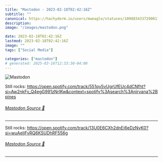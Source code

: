 ```yaml
---
title: "Mastodon - 2023-02-18T02:42:16Z"
subtitle: ""
canonical: https://hachyderm.io/users/mweagle/statuses/109883433729001112
description:
image: "/images/mastodon.png"

date: 2023-02-18T02:42:16Z
lastmod: 2023-02-18T02:42:16Z
image: ""
tags: ["Social Media"]

categories: ["mastodon"]
# generated: 2025-03-16T12:33:30-04:00
---
```

![Mastodon](/images/mastodon.png)

<p>Still rocks: <a href="https://open.spotify.com/track/551qy5vUgrUfEUc4dCNfht?si=Aw2nkFv_Q4egG991zNrlKw&amp;context=spotify%3Asearch%3Anirvana%2Bpines" target="_blank" rel="nofollow noopener noreferrer" translate="no"><span class="invisible">https://</span><span class="ellipsis">open.spotify.com/track/551qy5v</span><span class="invisible">UgrUfEUc4dCNfht?si=Aw2nkFv_Q4egG991zNrlKw&amp;context=spotify%3Asearch%3Anirvana%2Bpines</span></a></p>


###### [Mastodon Source 🐘](https://hachyderm.io/@mweagle/109883433729001112)

___

<p>Still rocks: <a href="https://open.spotify.com/track/13U0E6CXh2dnEi6eDzNyK0?si=wuAeljFvRQ6KSUDhRF556g" target="_blank" rel="nofollow noopener noreferrer" translate="no"><span class="invisible">https://</span><span class="ellipsis">open.spotify.com/track/13U0E6C</span><span class="invisible">Xh2dnEi6eDzNyK0?si=wuAeljFvRQ6KSUDhRF556g</span></a></p>


###### [Mastodon Source 🐘](https://hachyderm.io/@mweagle/109883453887400951)

___
